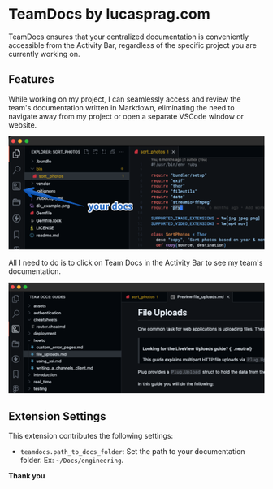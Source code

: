 # TeamDocs by lucasprag.com

TeamDocs ensures that your centralized documentation is conveniently accessible from the Activity Bar, regardless of the specific project you are currently working on.

## Features

While working on my project, I can seamlessly access and review the team's documentation written in Markdown, eliminating the need to navigate away from my project or open a separate VSCode window or website.

![Your team docs are always accessible from the Activity Bar](media/docs-in-activity-bar.png)

All I need to do is to click on Team Docs in the Activity Bar to see my team's documentation.

![Showing the team documentation](media/docs.png)

## Extension Settings

This extension contributes the following settings:

* `teamdocs.path_to_docs_folder`: Set the path to your documentation folder. Ex: ``~/Docs/engineering``.

**Thank you**